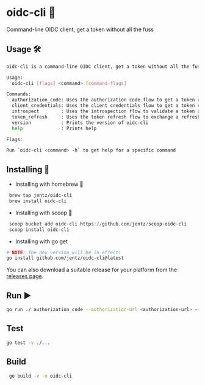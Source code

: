 # oidc-cli 🚀
Command-line OIDC client, get a token without all the fuss

## Usage 🛠️

```bash
oidc-cli is a command-line OIDC client, get a token without all the fuss

Usage:
  oidc-cli [flags] <command> [command-flags]

Commands:
  authorization_code: Uses the authorization code flow to get a token response
  client_credentials: Uses the client credentials flow to get a token response
  introspect        : Uses the introspection flow to validate a token and fetch the associated claims
  token_refresh     : Uses the token refresh flow to exchange a refresh token and obtain new tokens
  version           : Prints the version of oidc-cli
  help              : Prints help

Flags:

Run `oidc-cli <command> -h` to get help for a specific command
```

## Installing 💾

* Installing with homebrew 🍺
```bash
 brew tap jentz/oidc-cli
 brew install oidc-cli
 ```
* Installing with scoop 🥄
```powershell
 scoop bucket add oidc-cli https://github.com/jentz/scoop-oidc-cli
 scoop install oidc-cli
```

* Installing with go get
```bash
# NOTE: The dev version will be in effect!
go install github.com/jentz/oidc-cli@latest
```

You can also download a suitable release for your platform from the [releases page](https://github.com/jentz/oidc-cli/releases).

## Run ▶️

```bash
go run ./ authorization_code --authorization-url <authorization-url> --token-url <token-url> --client-id <client-id> --client-secret <client-secret> --scopes "openid profile"
```

## Test

```bash
go test -v ./...
```
    
## Build

```bash
 go build -v -o oidc-cli
```
